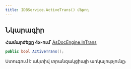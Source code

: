 ```yaml
---
title: IDBService.ActiveTrans() մեթոդ
---
```


## Նկարագիր

**Համարժեքը 4x-ում՝** [AsDocEngine.InTrans](https://armsoft.github.io/as4x-docs/HTM/ProgrGuide/Functions/Functions/TransactionManagment/InTrans.html)

```c#
public bool ActiveTrans();
```

Ստուգում է ակտիվ տրանզակցիայի առկայությունը։
